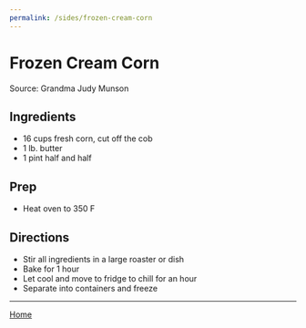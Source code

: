 ```yaml
---
permalink: /sides/frozen-cream-corn
---
```

# Frozen Cream Corn

Source: Grandma Judy Munson

## Ingredients

- 16 cups fresh corn, cut off the cob
- 1 lb. butter
- 1 pint half and half

## Prep

- Heat oven to 350 F

## Directions

- Stir all ingredients in a large roaster or dish
- Bake for 1 hour
- Let cool and move to fridge to chill for an hour
- Separate into containers and freeze

---

[Home](https://thomasjbarrett82.github.io)
